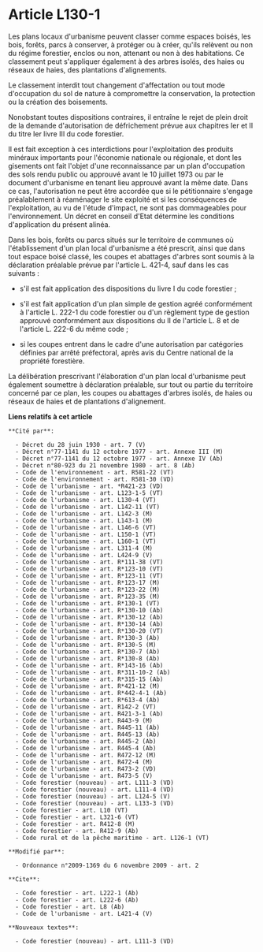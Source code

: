 # Article L130-1

Les plans locaux d'urbanisme peuvent classer comme espaces boisés, les bois, forêts, parcs à conserver, à protéger ou à
créer, qu'ils relèvent ou non du régime forestier, enclos ou non, attenant ou non à des habitations. Ce classement peut
s'appliquer également à des arbres isolés, des haies ou réseaux de haies, des plantations d'alignements. 

Le classement interdit tout changement d'affectation ou tout mode d'occupation du sol de nature à compromettre la
conservation, la protection ou la création des boisements. 

Nonobstant toutes dispositions contraires, il entraîne le rejet de plein droit de la demande d'autorisation de défrichement
prévue aux chapitres Ier et II du titre Ier livre III du code forestier. 

Il est fait exception à ces interdictions pour l'exploitation des produits minéraux importants pour l'économie nationale ou
régionale, et dont les gisements ont fait l'objet d'une reconnaissance par un plan d'occupation des sols rendu public ou
approuvé avant le 10 juillet 1973 ou par le document d'urbanisme en tenant lieu approuvé avant la même date. Dans ce cas,
l'autorisation ne peut être accordée que si le pétitionnaire s'engage préalablement à réaménager le site exploité et si les
conséquences de l'exploitation, au vu de l'étude d'impact, ne sont pas dommageables pour l'environnement. Un décret en
conseil d'Etat détermine les conditions d'application du présent alinéa. 

Dans les bois, forêts ou parcs situés sur le territoire de communes où l'établissement d'un plan local d'urbanisme a été
prescrit, ainsi que dans tout espace boisé classé, les coupes et abattages d'arbres sont soumis à la déclaration préalable
prévue par l'article L. 421-4, sauf dans les cas suivants :

- s'il est fait application des dispositions du livre I du code forestier ;

- s'il est fait application d'un plan simple de gestion agréé conformément à l'article L. 222-1 du code forestier ou d'un
règlement type de gestion approuvé conformément aux dispositions du II de l'article L. 8 et de l'article L. 222-6 du même
code ;

- si les coupes entrent dans le cadre d'une autorisation par catégories définies par arrêté préfectoral, après avis du Centre
national de la propriété forestière. 

La délibération prescrivant l'élaboration d'un plan local d'urbanisme peut également soumettre à déclaration préalable, sur
tout ou partie du territoire concerné par ce plan, les coupes ou abattages d'arbres isolés, de haies ou réseaux de haies et
de plantations d'alignement.

**Liens relatifs à cet article**

	**Cité par**:

	  - Décret du 28 juin 1930 - art. 7 (V)
	  - Décret n°77-1141 du 12 octobre 1977 - art. Annexe III (M)
	  - Décret n°77-1141 du 12 octobre 1977 - art. Annexe IV (Ab)
	  - Décret n°80-923 du 21 novembre 1980 - art. 8 (Ab)
	  - Code de l'environnement - art. R581-22 (VT)
	  - Code de l'environnement - art. R581-30 (VD)
	  - Code de l'urbanisme - art. *R421-23 (VD)
	  - Code de l'urbanisme - art. L123-1-5 (VT)
	  - Code de l'urbanisme - art. L130-4 (VT)
	  - Code de l'urbanisme - art. L142-11 (VT)
	  - Code de l'urbanisme - art. L142-3 (M)
	  - Code de l'urbanisme - art. L143-1 (M)
	  - Code de l'urbanisme - art. L146-6 (VT)
	  - Code de l'urbanisme - art. L150-1 (VT)
	  - Code de l'urbanisme - art. L160-1 (VT)
	  - Code de l'urbanisme - art. L311-4 (M)
	  - Code de l'urbanisme - art. L424-9 (V)
	  - Code de l'urbanisme - art. R*111-38 (VT)
	  - Code de l'urbanisme - art. R*123-10 (VT)
	  - Code de l'urbanisme - art. R*123-11 (VT)
	  - Code de l'urbanisme - art. R*123-17 (M)
	  - Code de l'urbanisme - art. R*123-22 (M)
	  - Code de l'urbanisme - art. R*123-35 (M)
	  - Code de l'urbanisme - art. R*130-1 (VT)
	  - Code de l'urbanisme - art. R*130-10 (Ab)
	  - Code de l'urbanisme - art. R*130-12 (Ab)
	  - Code de l'urbanisme - art. R*130-14 (Ab)
	  - Code de l'urbanisme - art. R*130-20 (VT)
	  - Code de l'urbanisme - art. R*130-3 (Ab)
	  - Code de l'urbanisme - art. R*130-5 (M)
	  - Code de l'urbanisme - art. R*130-7 (Ab)
	  - Code de l'urbanisme - art. R*130-8 (Ab)
	  - Code de l'urbanisme - art. R*143-16 (Ab)
	  - Code de l'urbanisme - art. R*311-10-2 (Ab)
	  - Code de l'urbanisme - art. R*315-15 (Ab)
	  - Code de l'urbanisme - art. R*421-12 (M)
	  - Code de l'urbanisme - art. R*442-4-1 (Ab)
	  - Code de l'urbanisme - art. R*613-4 (Ab)
	  - Code de l'urbanisme - art. R142-2 (VT)
	  - Code de l'urbanisme - art. R421-3-1 (Ab)
	  - Code de l'urbanisme - art. R443-9 (M)
	  - Code de l'urbanisme - art. R445-11 (Ab)
	  - Code de l'urbanisme - art. R445-13 (Ab)
	  - Code de l'urbanisme - art. R445-2 (Ab)
	  - Code de l'urbanisme - art. R445-4 (Ab)
	  - Code de l'urbanisme - art. R472-12 (M)
	  - Code de l'urbanisme - art. R472-4 (M)
	  - Code de l'urbanisme - art. R473-2 (VD)
	  - Code de l'urbanisme - art. R473-5 (V)
	  - Code forestier (nouveau) - art. L111-3 (VD)
	  - Code forestier (nouveau) - art. L111-4 (VD)
	  - Code forestier (nouveau) - art. L124-5 (V)
	  - Code forestier (nouveau) - art. L133-3 (VD)
	  - Code forestier - art. L10 (VT)
	  - Code forestier - art. L321-6 (VT)
	  - Code forestier - art. R412-8 (M)
	  - Code forestier - art. R412-9 (Ab)
	  - Code rural et de la pêche maritime - art. L126-1 (VT)

	**Modifié par**:

	  - Ordonnance n°2009-1369 du 6 novembre 2009 - art. 2

	**Cite**:

	  - Code forestier - art. L222-1 (Ab)
	  - Code forestier - art. L222-6 (Ab)
	  - Code forestier - art. L8 (Ab)
	  - Code de l'urbanisme - art. L421-4 (V)

	**Nouveaux textes**:

	  - Code forestier (nouveau) - art. L111-3 (VD)
